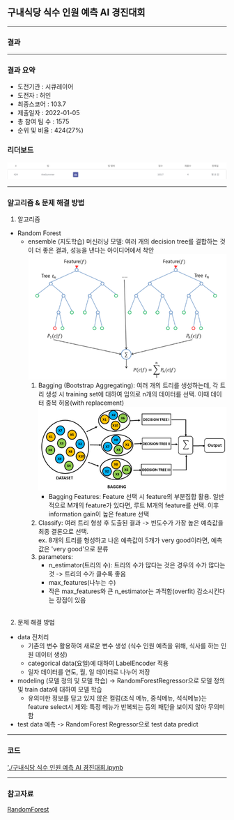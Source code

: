 ## 구내식당 식수 인원 예측 AI 경진대회

------------

### 결과

----------------

### 결과 요약

* 도전기관 : 시큐레이어
* 도전자 : 허인
* 최종스코어 : 103.7
* 제출일자 : 2022-01-05
* 총 참여 팀 수 : 1575
* 순위 및 비율 :  424(27%)

### 리더보드

![결과](screenshot/scoreEat.png)

----------

### 알고리즘 & 문제 해결 방법

1. 알고리즘
* Random Forest
  * ensemble (지도학습) 머신러닝 모델: 여러 개의 decision tree를 결합하는 것이 더 좋은 결과, 성능을 낸다는 아이디어에서 착안
    <img src="screenshot/RandomForest.png" alt="model" style="zoom: 67%;" />
    1) Bagging (Bootstrap Aggregating): 여러 개의 트리를 생성하는데, 각 트리 생성 시 training set에 대하여 임의로 n개의 데이터를 선택. 이때 데이터 중복 허용(with replacement)
    ![결과](screenshot/RandomForest2.png)
       - Bagging Features: Feature 선택 시 feature의 부분집합 활용. 일반적으로 M개의 feature가 있다면, 루트 M개의 feature를 선택. 이후 information gain이 높은 feature 선택 
    2) Classify: 여러 트리 형성 후 도출된 결과 -> 빈도수가 가장 높은 예측값을 최종 결론으로 선택.<br>
      ex. 8개의 트리를 형성하고 나온 예측값이 5개가 very good이라면, 예측값은 'very good'으로 분류
    3) parameters:
        - n_estimator(트리의 수): 트리의 수가 많다는 것은 경우의 수가 많다는 것 -> 트리의 수가 클수록 좋음
        - max_features(나누는 수) 
        - 작은 max_features와 큰 n_estimator는 과적합(overfit) 감소시킨다는 장점이 있음 
  <br><br>
 
 2. 문제 해결 방법
 * data 전처리
   * 기존의 변수 활용하여 새로운 변수 생성 (식수 인원 예측을 위해, 식사를 하는 인원 데이터 생성)
   * categorical data(요일)에 대하여 LabelEncoder 적용
   * 일자 데이터를 연도, 월, 일 데이터로 나누어 저장
 * modeling (모델 정의 및 모델 학습) -> RandomForestRegressor으로 모델 정의 및 train data에 대하여 모델 학습
   * 유의미한 정보를 담고 있지 않은 컬럼(조식 메뉴, 중식메뉴, 석식메뉴)는 feature select시 제외: 특정 메뉴가 반복되는 등의 패턴을 보이지 않아 무의미함
 * test data 예측 -> RandomForest Regressor으로 test data predict

-----------

### 코드

['./구내식당 식수 인원 예측 AI 경진대회.ipynb](https://github.com/gjdls01/AutoAPE-challenge3/blob/main/dacon/%EA%B5%AC%EB%82%B4%EC%8B%9D%EB%8B%B9%20%EC%8B%9D%EC%88%98%20%EC%9D%B8%EC%9B%90%20%EC%98%88%EC%B8%A1%20AI%20%EA%B2%BD%EC%A7%84%EB%8C%80%ED%9A%8C/%EA%B5%AC%EB%82%B4%EC%8B%9D%EB%8B%B9%20%EC%8B%9D%EC%88%98%20%EC%9D%B8%EC%9B%90%20%EC%98%88%EC%B8%A1%20AI%20%EA%B2%BD%EC%A7%84%EB%8C%80%ED%9A%8C.ipynb)

-----------

### 참고자료

[RandomForest](https://medium.com/greyatom/a-trip-to-random-forest-5c30d8250d6a)
